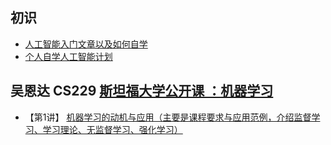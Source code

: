 ## 初识

- [人工智能入门文章以及如何自学](https://github.com/ravencrown/AIWorld/issues/1)
- [个人自学人工智能计划](https://github.com/ravencrown/AIWorld/issues/2)


## 吴恩达 CS229 [斯坦福大学公开课 ：机器学习](http://open.163.com/special/opencourse/machinelearning.html)
 
- 【第1讲】 [机器学习的动机与应用（主要是课程要求与应用范例，介绍监督学习、学习理论、无监督学习、强化学习）](https://github.com/ravencrown/AIWorld/issues/3)
